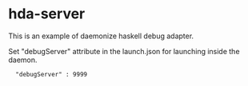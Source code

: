 # hda-server

This is an example of daemonize haskell debug adapter.

Set "debugServer" attribute in the launch.json for launching inside the daemon.

```
  "debugServer" : 9999
```

